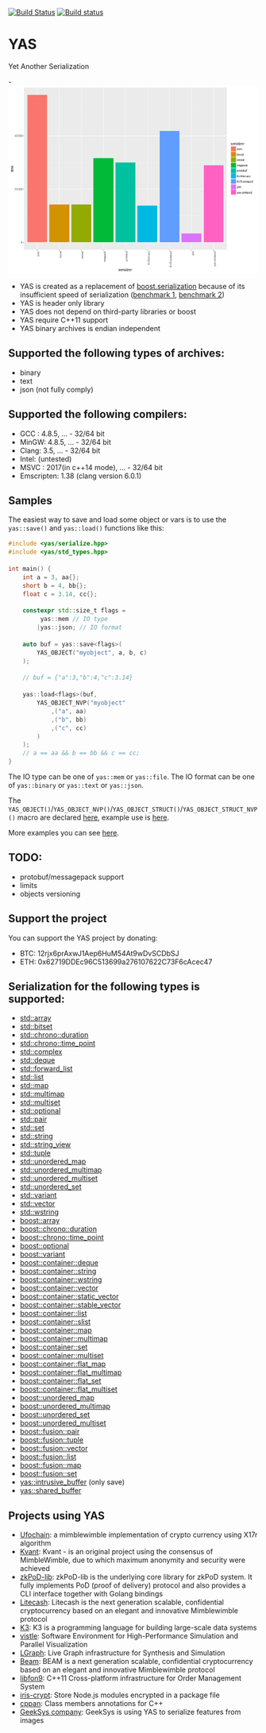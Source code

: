 [![Build Status](https://travis-ci.org/niXman/yas.svg?branch=master)](https://travis-ci.org/niXman/yas) [![Build status](https://ci.appveyor.com/api/projects/status/55v27uvryu0qh8mc/branch/master?svg=true)](https://ci.appveyor.com/project/niXman/yas/branch/master)

# YAS
Yet Another Serialization

-![Time](https://github.com/thekvs/cpp-serializers/raw/master/images/time.png)

* YAS is created as a replacement of [boost.serialization](https://www.boost.org/doc/libs/1_67_0/libs/serialization/doc/index.html) because of its insufficient speed of serialization ([benchmark 1](https://github.com/thekvs/cpp-serializers), [benchmark 2](https://github.com/fraillt/cpp_serializers_benchmark))
* YAS is header only library
* YAS does not depend on third-party libraries or boost
* YAS require C++11 support
* YAS binary archives is endian independent

## Supported the following types of archives:
 - binary
 - text
 - json (not fully comply)

## Supported the following compilers:
 - GCC  : 4.8.5, ... - 32/64 bit
 - MinGW: 4.8.5, ... - 32/64 bit
 - Clang: 3.5, ... - 32/64 bit
 - Intel: (untested)
 - MSVC : 2017(in c++14 mode), ... - 32/64 bit
 - Emscripten: 1.38 (clang version 6.0.1)

## Samples
The easiest way to save and load some object or vars is to use the `yas::save()` and `yas::load()` functions like this:
```cpp
#include <yas/serialize.hpp>
#include <yas/std_types.hpp>

int main() {
    int a = 3, aa{};
    short b = 4, bb{};
    float c = 3.14, cc{};
    
    constexpr std::size_t flags = 
         yas::mem // IO type
        |yas::json; // IO format
    
    auto buf = yas::save<flags>(
        YAS_OBJECT("myobject", a, b, c)
    );
    
    // buf = {"a":3,"b":4,"c":3.14}
    
    yas::load<flags>(buf,
        YAS_OBJECT_NVP("myobject"
            ,("a", aa)
            ,("b", bb)
            ,("c", cc)
        )
    );
    // a == aa && b == bb && c == cc;
}
```
The IO type can be one of `yas::mem` or `yas::file`.
The IO format can be one of `yas::binary` or `yas::text` or `yas::json`.

The `YAS_OBJECT()`/`YAS_OBJECT_NVP()`/`YAS_OBJECT_STRUCT()`/`YAS_OBJECT_STRUCT_NVP()` macro are declared [here](https://github.com/niXman/yas/blob/master/include/yas/object.hpp), example use is [here](https://github.com/niXman/yas/blob/master/tests/base/include/yas_object.hpp).

More examples you can see [here](https://github.com/niXman/yas/blob/master/tests/base/include/serialize.hpp).

## TODO:
* protobuf/messagepack support
* limits
* objects versioning

## Support the project
You can support the YAS project by donating:
* BTC: 12rjx6prAxwJ1Aep6HuM54At9wDvSCDbSJ
* ETH: 0x62719DDEc96C513699a276107622C73F6cAcec47

## Serialization for the following types is supported:
 - [std::array](https://en.cppreference.com/w/cpp/container/array)
 - [std::bitset](https://en.cppreference.com/w/cpp/utility/bitset)
 - [std::chrono::duration](https://en.cppreference.com/w/cpp/chrono/duration)
 - [std::chrono::time_point](https://en.cppreference.com/w/cpp/chrono/time_point)
 - [std::complex](https://en.cppreference.com/w/cpp/numeric/complex)
 - [std::deque](https://en.cppreference.com/w/cpp/container/deque)
 - [std::forward_list](https://en.cppreference.com/w/cpp/container/forward_list)
 - [std::list](https://en.cppreference.com/w/cpp/container/list)
 - [std::map](https://en.cppreference.com/w/cpp/container/map)
 - [std::multimap](https://en.cppreference.com/w/cpp/container/multimap)
 - [std::multiset](https://en.cppreference.com/w/cpp/container/multiset)
 - [std::optional](https://en.cppreference.com/w/cpp/utility/optional)
 - [std::pair](https://en.cppreference.com/w/cpp/utility/pair)
 - [std::set](https://en.cppreference.com/w/cpp/container/set)
 - [std::string](https://en.cppreference.com/w/cpp/string/basic_string)
 - [std::string_view](https://en.cppreference.com/w/cpp/string/basic_string_view)
 - [std::tuple](https://en.cppreference.com/w/cpp/utility/tuple)
 - [std::unordered_map](https://en.cppreference.com/w/cpp/container/unordered_map)
 - [std::unordered_multimap](https://en.cppreference.com/w/cpp/container/unordered_multimap)
 - [std::unordered_multiset](https://en.cppreference.com/w/cpp/container/unordered_multiset)
 - [std::unordered_set](https://en.cppreference.com/w/cpp/container/unordered_set)
 - [std::variant](https://en.cppreference.com/w/cpp/utility/variant)
 - [std::vector](https://en.cppreference.com/w/cpp/container/vector)
 - [std::wstring](https://en.cppreference.com/w/cpp/string/basic_string)
 - [boost::array](https://www.boost.org/doc/libs/1_64_0/doc/html/array.html)
 - [boost::chrono::duration](https://www.boost.org/doc/libs/1_64_0/doc/html/chrono/reference.html#chrono.reference.cpp0x.duration_hpp.duration)
 - [boost::chrono::time_point](https://www.boost.org/doc/libs/1_64_0/doc/html/chrono/reference.html#chrono.reference.cpp0x.time_point_hpp.time_point)
 - [boost::optional](https://www.boost.org/doc/libs/1_64_0/libs/optional/doc/html/index.html)
 - [boost::variant](https://www.boost.org/doc/libs/1_64_0/doc/html/variant.html)
 - [boost::container::deque](https://www.boost.org/doc/libs/1_64_0/doc/html/boost/container/deque.html)
 - [boost::container::string](https://www.boost.org/doc/libs/1_64_0/doc/html/boost/container/basic_string.html)
 - [boost::container::wstring](https://www.boost.org/doc/libs/1_64_0/doc/html/boost/container/basic_string.html)
 - [boost::container::vector](https://www.boost.org/doc/libs/1_64_0/doc/html/boost/container/vector.html)
 - [boost::container::static_vector](https://www.boost.org/doc/libs/1_64_0/doc/html/boost/container/static_vector.html)
 - [boost::container::stable_vector](https://www.boost.org/doc/libs/1_64_0/doc/html/boost/container/stable_vector.html)
 - [boost::container::list](https://www.boost.org/doc/libs/1_64_0/doc/html/boost/container/list.html)
 - [boost::container::slist](https://www.boost.org/doc/libs/1_64_0/doc/html/boost/container/slist.html)
 - [boost::container::map](https://www.boost.org/doc/libs/1_64_0/doc/html/boost/container/map.html)
 - [boost::container::multimap](https://www.boost.org/doc/libs/1_64_0/doc/html/boost/container/multimap.html)
 - [boost::container::set](https://www.boost.org/doc/libs/1_64_0/doc/html/boost/container/set.html)
 - [boost::container::multiset](https://www.boost.org/doc/libs/1_64_0/doc/html/boost/container/multiset.html)
 - [boost::container::flat_map](https://www.boost.org/doc/libs/1_64_0/doc/html/boost/container/flat_map.html)
 - [boost::container::flat_multimap](https://www.boost.org/doc/libs/1_64_0/doc/html/boost/container/flat_multimap.html)
 - [boost::container::flat_set](https://www.boost.org/doc/libs/1_64_0/doc/html/boost/container/flat_set.html)
 - [boost::container::flat_multiset](https://www.boost.org/doc/libs/1_64_0/doc/html/boost/container/flat_multiset.html)
 - [boost::unordered_map](https://www.boost.org/doc/libs/1_64_0/doc/html/boost/unordered_map.html)
 - [boost::unordered_multimap](https://www.boost.org/doc/libs/1_64_0/doc/html/boost/unordered_multimap.html)
 - [boost::unordered_set](https://www.boost.org/doc/libs/1_64_0/doc/html/boost/unordered_set.html)
 - [boost::unordered_multiset](https://www.boost.org/doc/libs/1_64_0/doc/html/boost/unordered_multiset.html)
 - [boost::fusion::pair](https://www.boost.org/doc/libs/1_64_0/libs/fusion/doc/html/fusion/support/pair.html)
 - [boost::fusion::tuple](https://www.boost.org/doc/libs/1_64_0/libs/fusion/doc/html/fusion/container/tuple.html)
 - [boost::fusion::vector](https://www.boost.org/doc/libs/1_64_0/libs/fusion/doc/html/fusion/container/vector.html)
 - [boost::fusion::list](https://www.boost.org/doc/libs/1_64_0/libs/fusion/doc/html/fusion/container/list.html)
 - [boost::fusion::map](https://www.boost.org/doc/libs/1_64_0/libs/fusion/doc/html/fusion/container/map.html)
 - [boost::fusion::set](https://www.boost.org/doc/libs/1_64_0/libs/fusion/doc/html/fusion/container/set.html)
 - [yas::intrusive_buffer](https://github.com/niXman/yas/blob/master/include/yas/buffers.hpp#L48) (only save)
 - [yas::shared_buffer](https://github.com/niXman/yas/blob/master/include/yas/buffers.hpp#L67)

## Projects using YAS
* [Ufochain](https://github.com/ufo-project/ufochain): a mimblewimble implementation of crypto currency using X17r algorithm
* [Kvant](https://github.com/KVANTdev/KVANT): Kvant - is an original project using the consensus of MimbleWimble, due to which maximum anonymity and security were achieved
* [zkPoD-lib](https://github.com/sec-bit/zkPoD-lib): zkPoD-lib is the underlying core library for zkPoD system. It fully implements PoD (proof of delivery) protocol and also provides a CLI interface together with Golang bindings
* [Litecash](https://github.com/teamlite/litecash): Litecash is the next generation scalable, confidential cryptocurrency based on an elegant and innovative Mimblewimble protocol
* [K3](https://github.com/DaMSL/K3): K3 is a programming language for building large-scale data systems
* [vistle](https://github.com/vistle/vistle): Software Environment for High-Performance Simulation and Parallel Visualization
* [LGraph](https://github.com/masc-ucsc/lgraph): Live Graph infrastructure for Synthesis and Simulation
* [Beam](https://github.com/BeamWM/beam): BEAM is a next generation scalable, confidential cryptocurrency based on an elegant and innovative Mimblewimble protocol
* [libfon9](https://github.com/fonwin/libfon9): C++11 Cross-platform infrastructure for Order Management System
* [iris-crypt](https://github.com/aspectron/iris-crypt): Store Node.js modules encrypted in a package file
* [cppan](https://github.com/tarasko/cppan): Class members annotations for C++
* [GeekSys company](http://www.geeksysgroup.com/en/): GeekSys is using YAS to serialize features from images
